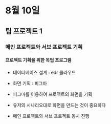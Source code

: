 # 8월 10일

## 팀 프로젝트 1

### 메인 프로젝트와 서브 프로젝트 기획

#### 프로젝트 기획을 위한 목업 프로그램
- 데이터베이스 설계 : edr 클라우드
- 화면 기획 : 피그마

- 피그마를 이용하여 프로젝트의 화면을 기획
- 유저의 시나리오대로 화면을 만드는 것이 중요하다

- 메인 프로젝트와 서브 프로젝트 동시 진행
